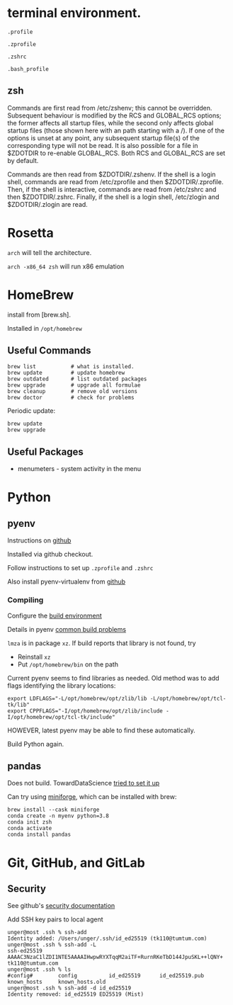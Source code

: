 # terminal environment.

`.profile`

`.zprofile`

`.zshrc`

`.bash_profile`


## zsh

Commands are first read from /etc/zshenv; this cannot be overridden. Subsequent behaviour is modified by the RCS and GLOBAL_RCS options; the former affects all startup files, while the second only affects global startup files (those shown here with an path starting with a /). If one of the options is unset at any point, any subsequent startup file(s) of the corresponding type will not be read. It is also possible for a file in $ZDOTDIR to re-enable GLOBAL_RCS. Both RCS and GLOBAL_RCS are set by default.

Commands are then read from $ZDOTDIR/.zshenv. If the shell is a login shell, commands are read from /etc/zprofile and then $ZDOTDIR/.zprofile. Then, if the shell is interactive, commands are read from /etc/zshrc and then $ZDOTDIR/.zshrc. Finally, if the shell is a login shell, /etc/zlogin and $ZDOTDIR/.zlogin are read.

# Rosetta

`arch` will tell the architecture.

`arch -x86_64 zsh` will run x86 emulation

# HomeBrew

install from [brew.sh].  

Installed in `/opt/homebrew`



## Useful Commands

	brew list			# what is installed.
	brew update			# update homebrew
	brew outdated		# list outdated packages
	brew upgrade		# upgrade all formulae
	brew cleanup		# remove old versions
	brew doctor			# check for problems

Periodic update:

	brew update
	brew upgrade

## Useful Packages

* menumeters - system activity in the menu


# Python
## pyenv

Instructions on [github](https://github.com/pyenv/pyenv)

Installed via github checkout.

Follow instructions to set up `.zprofile` and `.zshrc`

Also install pyenv-virtualenv from [github](https://github.com/pyenv/pyenv-virtualenv)

### Compiling

Configure the [build environment](https://github.com/pyenv/pyenv/wiki#suggested-build-environment)

Details in pyenv [common build problems](https://github.com/pyenv/pyenv/wiki/Common-build-problems#error-the-python-ssl-extension-was-not-compiled-missing-the-openssl-lib)

`lmza` is in package `xz`.  If build reports that library is not found, try

 * Reinstall `xz`
 * Put `/opt/homebrew/bin` on the path

Current pyenv seems to find libraries as needed.  Old method was to add flags identifying the
library locations:

	export LDFLAGS="-L/opt/homebrew/opt/zlib/lib -L/opt/homebrew/opt/tcl-tk/lib"
	export CPPFLAGS="-I/opt/homebrew/opt/zlib/include -I/opt/homebrew/opt/tcl-tk/include"

HOWEVER, latest pyenv may be able to find these automatically.

Build Python again.

## pandas



Does not build.  TowardDataScience [tried to set it up](https://towardsdatascience.com/new-m1-who-dis-677e085baffd)

Can try using [miniforge](https://github.com/conda-forge/miniforge), which can be installed with brew:

	brew install --cask miniforge
	conda create -n myenv python=3.8
	conda init zsh
	conda activate
	conda install pandas


# Git, GitHub, and GitLab

## Security

See github's [security documentation](https://docs.github.com/en/authentication)


Add SSH key pairs to local agent

	unger@most .ssh % ssh-add
	Identity added: /Users/unger/.ssh/id_ed25519 (tk110@tumtum.com)
	unger@most .ssh % ssh-add -L
	ssh-ed25519 AAAAC3NzaC1lZDI1NTE5AAAAIHwpwRYXTqqM2aiTF+RurnRKeTbD144JpuSKL++lQNY+ tk110@tumtum.com
	unger@most .ssh % ls
	#config#        config          id_ed25519      id_ed25519.pub  known_hosts     known_hosts.old
	unger@most .ssh % ssh-add -d id_ed25519      
	Identity removed: id_ed25519 ED25519 (Mist)

